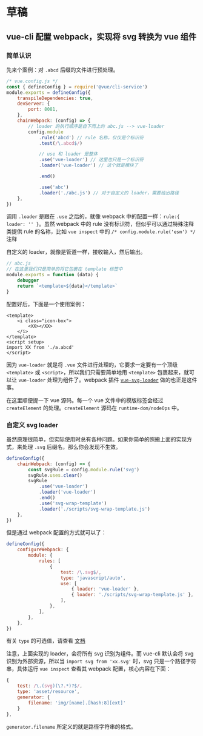 # 草稿

## vue-cli 配置 webpack，实现将 svg 转换为 vue 组件

### 简单认识

先来个案例：对 `.abcd` 后缀的文件进行预处理。

```js
/* vue.config.js */
const { defineConfig } = require('@vue/cli-service')
module.exports = defineConfig({
    transpileDependencies: true,
    devServer: {
        port: 8081,
    },
    chainWebpack: (config) => {
        // loader 的执行顺序是自下而上的 abc.js --> vue-loader
        config.module
            .rule('abcd') // rule 名称，仅仅是个标识符
            .test(/\.abcd$/)

            // use 和 loader 是整体
            .use('vue-loader') // 这里也只是一个标识符
            .loader('vue-loader') // 这个就是模块了

            .end()

            .use('abc')
            .loader('./abc.js') // 对于自定义的 loader，需要给出路径
    },
})
```

调用 `.loader` 是跟在 `.use` 之后的，就像 webpack 中的配置一样：`rule:{ loader: '' }`。虽然 webpack 中的 rule 没有标识符，但似乎可以通过特殊注释类提供 rule 的名称，比如 `vue inspect` 中的 `/* config.module.rule('esm') */` 注释

自定义的 loader，就像是管道一样，接收输入，然后输出。

```js
// abc.js
// 在这里我们只是简单的将它包裹在 template 标签中
module.exports = function (data) {
    debugger
    return `<template>${data}</template>`
}

```

配置好后，下面是一个使用案例：

```vue
<template>
    <i class="icon-box">
        <XX></XX>
    </i>
</template>
<script setup>
import XX from './a.abcd'
</script>
```

因为 `vue-loader` 就是将 `.vue` 文件进行处理的，它要求一定要有一个顶级 `<template>` 或 `<script>`，所以我们只需要简单地用 `<template>` 包裹起来，就可以让 `vue-loader` 处理为组件了。webpack 插件 [`vue-svg-loader`](https://github.com/damianstasik/vue-svg-loader/tree/dev) 做的也正是这件事。

在这里顺便提一下 vue 源码。每一个 vue 文件中的模版标签会经过 `createElement` 的处理。`createElement` 源码在 `runtime-dom/nodeOps` 中。

### 自定义 svg loader

虽然原理很简单，但实际使用时总有各种问题。如果你简单的照搬上面的实现方式，来处理 `.svg` 后缀名，那么你会发现不生效。

```js
defineConfig({
    chainWebpack: (config) => {
        const svgRule = config.module.rule('svg')
        svgRule.uses.clear()
        svgRule
            .use('vue-loader')
            .loader('vue-loader')
            .end()
            .use('svg-wrap-template')
            .loader('./scripts/svg-wrap-template.js')
    },
})
```

但是通过 webpack 配置的方式就可以了：

```js
defineConfig({
    configureWebpack: {
        module: {
            rules: [
                {
                    test: /\.svg$/,
                    type: 'javascript/auto',
                    use: [
                        { loader: 'vue-loader' },
                        { loader: './scripts/svg-wrap-template.js' },
                    ],
                },
            ],
        },
    },
})
```

有关 `type` 的可选值，请查看 [文档](https://www.webpackjs.com/configuration/module/#ruletype)

注意，上面实现的 loader，会将所有 svg 识别为组件。而 vue-cli 默认会将 svg 识别为外部资源，所以当 `import svg from 'xx.svg'` 时，svg 只是一个路径字符串，具体运行 `vue inspect` 查看其 webpack 配置，核心内容在下面：

```js
{
    test: /\.(svg)(\?.*)?$/,
    type: 'asset/resource',
    generator: {
        filename: 'img/[name].[hash:8][ext]'
    }
},
```

`generator.filename` 所定义的就是路径字符串的格式。
